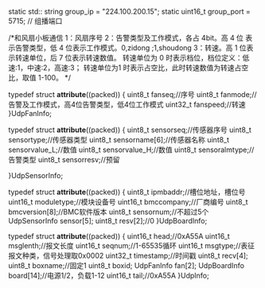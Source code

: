 static std:: string group_ip = "224.100.200.15";
static uint16_t group_port = 5715; // 组播端口

/*和风扇小板通信
1：风扇序号
2：告警类型及工作模式，各占 4bit。高 4 位
表示告警类型，低 4 位表示工作模式。0,zidong ;1,shoudong
3：转速。高 1 位表示转速单位，后 7 位表示转速数值。
转速单位为 0 时表示档位，档位定义：低速:1，中速:2，高速:3；
转速单位为1  时表示占空比，此时转速数值为转速占空比，取值 1-100。
*/

typedef struct __attribute__((packed))
{
  uint8_t fanseq;//序号
  uint8_t fanmode;//告警及工作模式，高4位告警类型，低4位工作模式
  uint32_t fanspeed;//转速
}UdpFanInfo;

typedef struct __attribute__((packed))
{
  uint8_t sensorseq;//传感器序号
  uint8_t sensortype;//传感器类型
  uint8_t sensorname[6];//传感器名称
  uint8_t sensorvalue_L;//数值
  uint8_t sensorvalue_H;//数值
  uint8_t sensoralmtype;//告警类型
  uint8_t sensorresv;//预留

}UdpSensorInfo;


typedef struct __attribute__((packed))
{
uint8_t ipmbaddr;//槽位地址，槽位号
uint16_t moduletype;//模块设备号
uint16_t bmccompany;//厂商编号
uint8_t bmcversion[8];//BMC软件版本
uint8_t sensornum;//不超过5个
UdpSensorInfo sensor[5];
uint8_t resv[2];//0
}UdpBoardInfo;


typedef struct __attribute__((packed))
{
uint16_t head;//0xA55A
uint16_t msglenth;//报文长度
uint16_t seqnum;//1-65535循环
uint16_t msgtype;//表征报文种类，信号处理取0x0002
uint32_t timestamp;//时间戳
uint8_t recv[4];
uint8_t boxname;//固定1
uint8_t boxid;
UdpFanInfo fan[2];
UdpBoardInfo board[14];//电源1/2，负载1-12
uint16_t tail;//0xA55A
}UdpInfo;